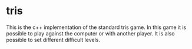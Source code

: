 # tris
This is the c++ implementation of the standard tris game. In this game it is possible to play against the computer or with another player. It is also possible to set different difficult levels.
